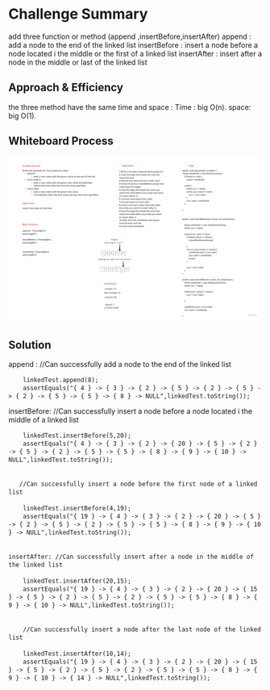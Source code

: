 # Challenge Summary
add three function or method (append ,insertBefore,insertAfter)
append : add a node to the end of the linked list
insertBefore : insert a node before a node located i the middle or the first of a linked list
insertAfter :  insert after a node in the middle or last of the linked list

## Approach & Efficiency
the three method have the same time and space :
Time : big O(n).
space: big O(1).

## Whiteboard Process

![linked-list-insertion](linked-list/lab6.jpg)


## Solution
append :  //Can successfully add a node to the end of the linked list

        linkedTest.append(8);
        assertEquals("{ 4 } -> { 3 } -> { 2 } -> { 5 } -> { 2 } -> { 5 } -> { 2 } -> { 5 } -> { 5 } -> { 8 } -> NULL",linkedTest.toString());

insertBefore:
        //Can successfully insert a node before a node located i the middle of a linked list

        linkedTest.insertBefore(5,20);
        assertEquals("{ 4 } -> { 3 } -> { 2 } -> { 20 } -> { 5 } -> { 2 } -> { 5 } -> { 2 } -> { 5 } -> { 5 } -> { 8 } -> { 9 } -> { 10 } -> NULL",linkedTest.toString());


       //Can successfully insert a node before the first node of a linked list

        linkedTest.insertBefore(4,19);
        assertEquals("{ 19 } -> { 4 } -> { 3 } -> { 2 } -> { 20 } -> { 5 } -> { 2 } -> { 5 } -> { 2 } -> { 5 } -> { 5 } -> { 8 } -> { 9 } -> { 10 } -> NULL",linkedTest.toString());

    
    insertAfter: //Can successfully insert after a node in the middle of the linked list

        linkedTest.insertAfter(20,15);
        assertEquals("{ 19 } -> { 4 } -> { 3 } -> { 2 } -> { 20 } -> { 15 } -> { 5 } -> { 2 } -> { 5 } -> { 2 } -> { 5 } -> { 5 } -> { 8 } -> { 9 } -> { 10 } -> NULL",linkedTest.toString());


        //Can successfully insert a node after the last node of the linked list

        linkedTest.insertAfter(10,14);
        assertEquals("{ 19 } -> { 4 } -> { 3 } -> { 2 } -> { 20 } -> { 15 } -> { 5 } -> { 2 } -> { 5 } -> { 2 } -> { 5 } -> { 5 } -> { 8 } -> { 9 } -> { 10 } -> { 14 } -> NULL",linkedTest.toString());
